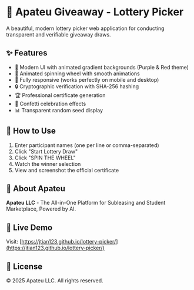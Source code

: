 # 🎰 Apateu Giveaway - Lottery Picker

A beautiful, modern lottery picker web application for conducting transparent and verifiable giveaway draws.

## ✨ Features

- 🎨 Modern UI with animated gradient backgrounds (Purple & Red theme)
- 🎡 Animated spinning wheel with smooth animations
- 📱 Fully responsive (works perfectly on mobile and desktop)
- 🔒 Cryptographic verification with SHA-256 hashing
- 🏆 Professional certificate generation
- 🎊 Confetti celebration effects
- 📊 Transparent random seed display

## 🎯 How to Use

1. Enter participant names (one per line or comma-separated)
2. Click "Start Lottery Draw"
3. Click "SPIN THE WHEEL"
4. Watch the winner selection
5. View and screenshot the official certificate

## 🏢 About Apateu

**Apateu LLC** - The All-in-One Platform for Subleasing and Student Marketplace, Powered by AI.

## 🔗 Live Demo

Visit: [https://jtian123.github.io/lottery-picker/](https://jtian123.github.io/lottery-picker/)

## 📄 License

© 2025 Apateu LLC. All rights reserved.

